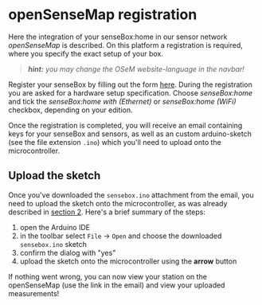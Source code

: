 # openSenseMap registration

Here the integration of your senseBox:home in our sensor network *openSenseMap* is described.
On this platform a registration is required, where you specify the exact setup of your box.

> ***hint:*** *you may change the OSeM website-language in the navbar!*

Register your senseBox by filling out the form [here](http://www.opensensemap.org/register).
During the registration you are asked for a hardware setup specification.
Choose *senseBox:home* and tick the *senseBox:home with (Ethernet)* or *senseBox:home (WiFi)* checkbox, depending on your edition.

Once the registration is completed, you will receive an email containing keys for your senseBox and sensors, as well as an custom arduino-sketch (see the file extension `.ino`) which you'll need to upload onto the microcontroller.

## Upload the sketch
Once you've downloaded the `sensebox.ino` attachment from the email, you need to upload the sketch onto the microcontroller, as was already described in [section 2](assembly02_software.md).
Here's a brief summary of the steps:

1. open the Arduino IDE
2. in the toolbar select `File` → `Open` and choose the downloaded `sensebox.ino` sketch
3. confirm the dialog with "yes"
4. upload the sketch onto the microcontroller using the **arrow** button

If nothing went wrong, you can now view your station on the openSenseMap (use the link in the email) and view your uploaded measurements!
